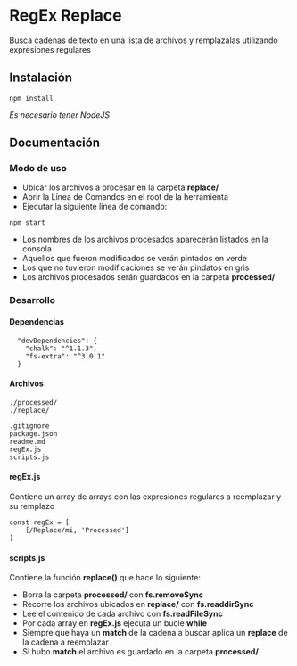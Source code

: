 # RegEx Replace

Busca cadenas de texto en una lista de archivos y remplázalas utilizando expresiones regulares

## Instalación

```
npm install
```

_Es necesario tener NodeJS_

## Documentación

### Modo de uso

- Ubicar los archivos a procesar en la carpeta **replace/**
- Abrir la Línea de Comandos en el root de la herramienta
- Ejecutar la siguiente línea de comando:

```
npm start
```

- Los nombres de los archivos procesados aparecerán listados en la consola
- Aquellos que fueron modificados se verán pintados en verde
- Los que no tuvieron modificaciones se verán pindatos en gris
- Los archivos procesados serán guardados en la carpeta **processed/**

### Desarrollo

#### Dependencias

```
  "devDependencies": {
    "chalk": "^1.1.3",
    "fs-extra": "^3.0.1"
  }
```

#### Archivos

```
./processed/
./replace/

.gitignore
package.json
readme.md
regEx.js
scripts.js
```

#### regEx.js

Contiene un array de arrays con las expresiones regulares a reemplazar y su remplazo

```
const regEx = [
	[/Replace/mi, 'Processed']
]
```

#### scripts.js

Contiene la función **replace()** que hace lo siguiente:

- Borra la carpeta **processed/** con **fs.removeSync**
- Recorre los archivos ubicados en **replace/** con **fs.readdirSync**
- Lee el contenido de cada archivo con **fs.readFileSync**
- Por cada array en **regEx.js** ejecuta un bucle **while**
- Siempre que haya un **match** de la cadena a buscar aplica un **replace** de la cadena a reemplazar
- Si hubo **match** el archivo es guardado en la carpeta **processed/**
